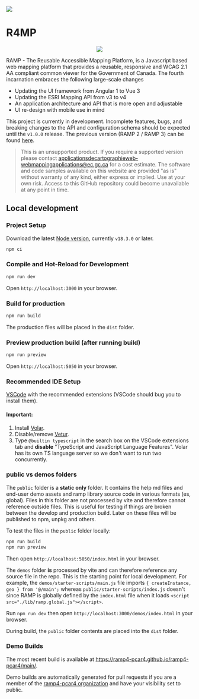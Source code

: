 ![](https://byob.yarr.is/milespetrov/ramp4-pcar4/tsbadge)

# R4MP

<p align="center"><img src="./assets/logo.svg"></p>

RAMP - The Reusable Accessible Mapping Platform, is a Javascript based web mapping platform that provides a reusable, responsive and WCAG 2.1 AA compliant common viewer for the Government of Canada. The fourth incarnation embraces the following large-scale changes

-   Updating the UI framework from Angular 1 to Vue 3
-   Updating the ESRI Mapping API from v3 to v4
-   An application architecture and API that is more open and adjustable
-   UI re-design with mobile use in mind

This project is currently in development. Incomplete features, bugs, and breaking changes to the API and configuration schema should be expected until the `v1.0.0` release. The previous version (RAMP 2 / RAMP 3) can be found [here](https://github.com/fgpv-vpgf/fgpv-vpgf).

> This is an unsupported product. If you require a supported version please contact applicationsdecartographieweb-webmappingapplications@ec.gc.ca for a cost estimate. The software and code samples available on this website are provided "as is" without warranty of any kind, either express or implied. Use at your own risk. Access to this GitHub repository could become unavailable at any point in time.

## Local development

### Project Setup

Download the latest [Node version](https://nodejs.org/en/download/), currently `v18.3.0` or later.

```sh
npm ci
```

### Compile and Hot-Reload for Development

```sh
npm run dev
```

Open `http://localhost:3000` in your browser.

### Build for production

```sh
npm run build
```

The production files will be placed in the `dist` folder.

### Preview production build (after running build)

```sh
npm run preview
```

Open `http://localhost:5050` in your browser.

### Recommended IDE Setup

[VSCode](https://code.visualstudio.com/) with the recommended extensions (VSCode should bug you to install them).

#### Important:

1. Install [Volar](https://marketplace.visualstudio.com/items?itemName=vue.volar).
2. Disable/remove [Vetur](https://marketplace.visualstudio.com/items?itemName=octref.vetur).
3. Type `@builtin typescript` in the search box on the VSCode extensions tab and **disable** "TypeScript and JavaScript Language Features". Volar has its own TS language server so we don't want to run two concurrently.

### public vs demos folders

The `public` folder is a **static only** folder. It contains the help md files and end-user demo assets and ramp library source code in various formats (es, global). Files in this folder are not processed by vite and therefore cannot reference outside files. This is useful for testing if things are broken between the develop and production build. Later on these files will be published to npm, unpkg and others.

To test the files in the `public` folder locally:

```js
npm run build
npm run preview
```

Then open `http://localhost:5050/index.html` in your browser.

The `demos` folder **is** processed by vite and can therefore reference any source file in the repo. This is the starting point for local development. For example, the `demos/starter-scripts/main.js` file imports `{ createInstance, geo } from '@/main';` whereas `public/starter-scripts/index.js` doesn't since RAMP is globally defined by the `index.html` file when it loads `<script src="./lib/ramp.global.js"></script>`.

Run `npm run dev` then open `http://localhost:3000/demos/index.html` in your browser.

During build, the `public` folder contents are placed into the `dist` folder.

### Demo Builds

The most recent build is available at https://ramp4-pcar4.github.io/ramp4-pcar4/main/.

Demo builds are automatically generated for pull requests if you are a member of the [ramp4-pcar4 organization](https://github.com/orgs/ramp4-pcar4/people) and have your visibility set to public. 
